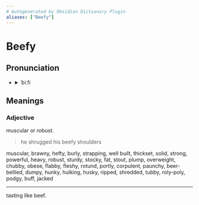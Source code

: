 ```yaml
---
# Autogenerated by Obsidian Dictionary Plugin
aliases: ["Beefy"]
---
```


# Beefy

## Pronunciation

- <details><summary>ˈbiːfi</summary><audio controls><source src="https://ssl.gstatic.com/dictionary/static/sounds/20200429/beefy--_gb_1.mp3"></audio></details>

## Meanings

### Adjective

muscular or robust.

> he shrugged his beefy shoulders

muscular, brawny, hefty, burly, strapping, well built, thickset, solid, strong, powerful, heavy, robust, sturdy, stocky, fat, stout, plump, overweight, chubby, obese, flabby, fleshy, rotund, portly, corpulent, paunchy, beer-bellied, dumpy, hunky, hulking, husky, ripped, shredded, tubby, roly-poly, podgy, buff, jacked

---

tasting like beef.



## 



